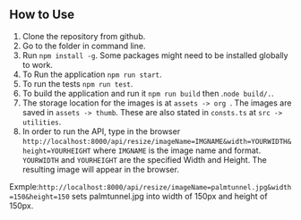 ## How to Use ##
1) Clone the repository from github.
2) Go to the folder in command line.
3) Run ```npm install -g```. Some packages might need to be installed globally to work.
4) To Run the application ```npm run start```.
5) To run the tests ```npm run test```.
6) To build the application and run it ```npm run build``` then .```node build/.```.
7) The storage location for the images is at ```assets -> org ```. The images are saved in ```assets -> thumb```. These are also stated in ```consts.ts``` at ``` src -> utilities ```.
8) In order to run the API, type in the browser ```http://localhost:8000/api/resize/imageName=IMGNAME&width=YOURWIDTH&height=YOURHEIGHT``` where ```IMGNAME``` is the image name and format. ```YOURWIDTH``` and ```YOURHEIGHT``` are the specified Width and Height. The resulting image will appear in the browser.

Exmple:```http://localhost:8000/api/resize/imageName=palmtunnel.jpg&width=150&height=150``` sets palmtunnel.jpg into width of 150px and height of 150px.